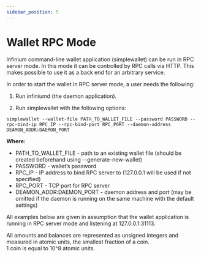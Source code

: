 ```yaml
---
sidebar_position: 5
---
```


# Wallet RPC Mode

Infinium command-line wallet application (simplewallet) can be run in RPC server mode. In this mode it can be controlled by RPC calls via HTTP. This makes possible to use it as a back end for an arbitrary service.

In order to start the wallet in RPC server mode, a user needs the following:

1. Run infiniumd (the daemon application).

2. Run simplewallet with the following options:

```shell shell
simplewallet --wallet-file PATH_TO_WALLET_FILE --password PASSWORD --rpc-bind-ip RPC_IP --rpc-bind-port RPC_PORT --daemon-address DEAMON_ADDR:DAEMON_PORT
```

**Where:**

- PATH_TO_WALLET_FILE - path to an existing wallet file (should be created beforehand using --generate-new-wallet)
- PASSWORD - wallet’s password
- RPC_IP - IP address to bind RPC server to (127.0.0.1 will be used if not specified)
- RPC_PORT - TCP port for RPC server
- DEAMON_ADDR:DAEMON_PORT - daemon address and port (may be omitted if the daemon is running on the same machine with the default settings)

All examples below are given in assumption that the wallet application is running in RPC server mode and listening at 127.0.0.1:31113.

All amounts and balances are represented as unsigned integers and measured in atomic units, the smallest fraction of a coin.  
1 coin is equal to 10^8 atomic units.